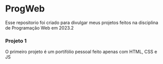 # ProgWeb

Esse repositorio foi criado para divulgar meus projetos feitos na disciplina de Programação Web em 2023.2

### Projeto 1

O primeiro projeto é um portifólio pessoal feito apenas com HTML, CSS e JS
